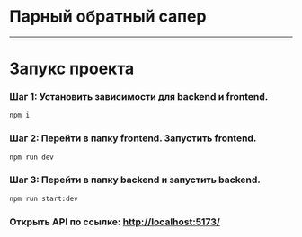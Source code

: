 # Парный обратный сапер
---

# Запукс проекта

### Шаг 1: Установить зависимости для backend и frontend.
``` bash
npm i
```

### Шаг 2: Перейти в папку frontend. Запустить frontend.
``` bash
npm run dev
```

### Шаг 3: Перейти в папку backend и запустить backend.
``` bash
npm run start:dev
```

### Открыть API по ссылке: [http://localhost:5173/](http://localhost:5173/)
